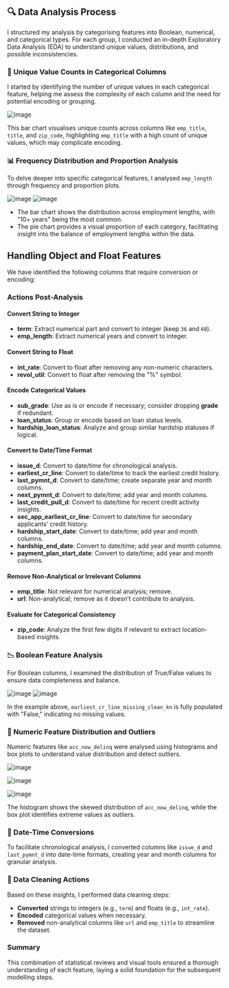 ## 🔍 Data Analysis Process

I structured my analysis by categorising features into Boolean, numerical, and categorical types. For each group, I conducted an in-depth Exploratory Data Analysis (EDA) to understand unique values, distributions, and possible inconsistencies.

### 🧪 Unique Value Counts in Categorical Columns
I started by identifying the number of unique values in each categorical feature, helping me assess the complexity of each column and the need for potential encoding or grouping.

![image](https://github.com/user-attachments/assets/e3a100c0-a8d3-4d5e-aaeb-8de5af6917cd)

This bar chart visualises unique counts across columns like `emp_title`, `title`, and `zip_code`, highlighting `emp_title` with a high count of unique values, which may complicate encoding.

### 📊 Frequency Distribution and Proportion Analysis
To delve deeper into specific categorical features, I analysed `emp_length` through frequency and proportion plots.

![image](https://github.com/user-attachments/assets/d9e1147e-51ae-4b16-9697-128b25a351ff) 
![image](https://github.com/user-attachments/assets/c48ec637-09a0-484d-b703-5c78ba148b15)

- The bar chart shows the distribution across employment lengths, with "10+ years" being the most common.
- The pie chart provides a visual proportion of each category, facilitating insight into the balance of employment lengths within the data.

## Handling Object and Float Features

We have identified the following columns that require conversion or encoding:

### Actions Post-Analysis

#### Convert String to Integer
- **term**: Extract numerical part and convert to integer (keep `36` and `60`).
- **emp_length**: Extract numerical years and convert to integer.

#### Convert String to Float
- **int_rate**: Convert to float after removing any non-numeric characters.
- **revol_util**: Convert to float after removing the "%" symbol.

#### Encode Categorical Values
- **sub_grade**: Use as is or encode if necessary; consider dropping **grade** if redundant.
- **loan_status**: Group or encode based on loan status levels.
- **hardship_loan_status**: Analyze and group similar hardship statuses if logical.

#### Convert to Date/Time Format
- **issue_d**: Convert to date/time for chronological analysis.
- **earliest_cr_line**: Convert to date/time to track the earliest credit history.
- **last_pymnt_d**: Convert to date/time; create separate year and month columns.
- **next_pymnt_d**: Convert to date/time; add year and month columns.
- **last_credit_pull_d**: Convert to date/time for recent credit activity insights.
- **sec_app_earliest_cr_line**: Convert to date/time for secondary applicants’ credit history.
- **hardship_start_date**: Convert to date/time; add year and month columns.
- **hardship_end_date**: Convert to date/time; add year and month columns.
- **payment_plan_start_date**: Convert to date/time; add year and month columns.

#### Remove Non-Analytical or Irrelevant Columns
- **emp_title**: Not relevant for numerical analysis; remove.
- **url**: Non-analytical; remove as it doesn’t contribute to analysis.

#### Evaluate for Categorical Consistency
- **zip_code**: Analyze the first few digits if relevant to extract location-based insights.


### 📉 Boolean Feature Analysis
For Boolean columns, I examined the distribution of True/False values to ensure data completeness and balance.

![image](https://github.com/user-attachments/assets/56bd0d7f-73c1-4706-8996-4bd4f94845ff)
![image](https://github.com/user-attachments/assets/59961217-faf3-45c5-999b-e6f22f7399a3)


In the example above, `earliest_cr_line_missing_clean_kn` is fully populated with "False," indicating no missing values.

### 📐 Numeric Feature Distribution and Outliers
Numeric features like `acc_now_delinq` were analysed using histograms and box plots to understand value distribution and detect outliers.

![image](https://github.com/user-attachments/assets/6c1f4435-ea95-46f0-9d86-9ece0212189f)

![image](https://github.com/user-attachments/assets/6c5f3e35-cd51-4c23-99c7-5e6a289c9fc0)

![image](https://github.com/user-attachments/assets/f27583e8-686d-4b65-bd78-66ad3dc2b131)

The histogram shows the skewed distribution of `acc_now_delinq`, while the box plot identifies extreme values as outliers.

### 📅 Date-Time Conversions
To facilitate chronological analysis, I converted columns like `issue_d` and `last_pymnt_d` into date-time formats, creating year and month columns for granular analysis.

### 🧹 Data Cleaning Actions
Based on these insights, I performed data cleaning steps:
- **Converted** strings to integers (e.g., `term`) and floats (e.g., `int_rate`).
- **Encoded** categorical values when necessary.
- **Removed** non-analytical columns like `url` and `emp_title` to streamline the dataset.

### Summary
This combination of statistical reviews and visual tools ensured a thorough understanding of each feature, laying a solid foundation for the subsequent modelling steps.
